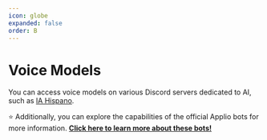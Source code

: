 ```yaml
---
icon: globe
expanded: false
order: B
---
```


# Voice Models

You can access voice models on various Discord servers dedicated to AI, such as [IA Hispano](https://discord.gg/IAHispano).

⭐ Additionally, you can explore the capabilities of the official Applio bots for more information. **[Click here to learn more about these bots!](./applio-bot.md)**
